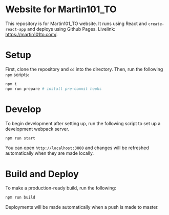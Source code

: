 # Website for Martin101_TO

This repository is for Martin101_TO website. It runs using React and `create-react-app` and deploys using Github Pages. Livelink: https://martin101to.com/.

# Setup

First, clone the repository and `cd` into the directory. Then, run the following `npm` scripts:

```sh
npm i
npm run prepare # install pre-commit hooks
```

# Develop

To begin development after setting up, run the following script to set up a development webpack server.

```sh
npm run start
```

You can open `http://localhost:3000` and changes will be refreshed automatically when they are made locally.

# Build and Deploy

To make a production-ready build, run the following:

```sh
npm run build
```

Deployments will be made automatically when a push is made to master.
